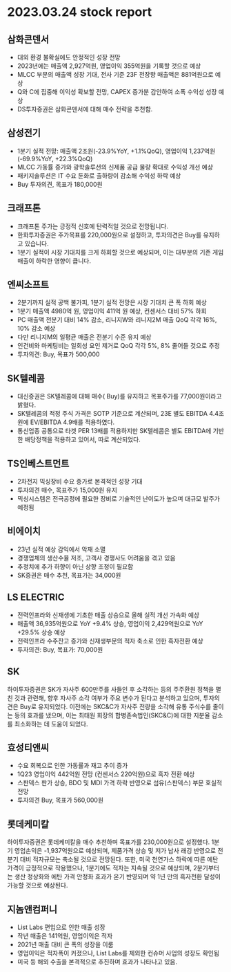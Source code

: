 # 2023.03.24 stock report
## 삼화콘덴서
- 대외 환경 불확실에도 안정적인 성장 전망
- 2023년에는 매출액 2,927억원, 영업이익 355억원을 기록할 것으로 예상
- MLCC 부문의 매출액 성장 기대, 전사 기준 23F 전장향 매출액은 881억원으로 예상
- Q와 C에 집중해 이익성 확보할 전망, CAPEX 증가분 감안하여 소폭 수익성 성장 예상
- DS투자증권은 삼화콘덴서에 대해 매수 전략을 추천함.
## 삼성전기
- 1분기 실적 전망: 매출액 2조원(-23.9%YoY, +1.1%QoQ), 영업이익 1,237억원(-69.9%YoY, +22.3%QoQ)
- MLCC 가동률 증가와 광학솔루션의 신제품 공급 물량 확대로 수익성 개선 예상
- 패키지솔루션은 IT 수요 둔화로 출하량이 감소해 수익성 하락 예상
- Buy 투자의견, 목표가 180,000원
## 크래프톤
- 크래프톤 주가는 긍정적 신호에 탄력적일 것으로 전망됩니다.
- 한화투자증권은 주가목표를 220,000원으로 설정하고, 투자의견은 Buy를 유지하고 있습니다.
- 1분기 실적이 시장 기대치를 크게 하회할 것으로 예상되며, 이는 대부분의 기존 게임 매출이 하락한 영향이 큽니다.
## 엔씨소프트
- 2분기까지 실적 공백 불가피, 1분기 실적 전망은 시장 기대치 큰 폭 하회 예상
- 1분기 매출액 4980억 원, 영업이익 411억 원 예상, 컨센서스 대비 57% 하회
- PC 매출액 전분기 대비 14% 감소, 리니지W와 리니지2M 매출 QoQ 각각 16%, 10% 감소 예상
- 다만 리니지M의 일평균 매출은 전분기 수준 유지 예상
- 인건비와 마케팅비는 일회성 요인 제거로 QoQ 각각 5%, 8% 줄어들 것으로 추정
- 투자의견: Buy, 목표가 500,000
## SK텔레콤
- 대신증권은 SK텔레콤에 대해 매수( Buy)를 유지하고 목표주가를 77,000원이라고 밝혔다.
- SK텔레콤의 적정 주식 가격은 SOTP 기준으로 계산되며, 23E 별도 EBITDA 4.4조원에 EV/EBITDA 4.9배를 적용하였다.
- 통신업종 공통으로 타겟 PER 13배를 적용하지만 SK텔레콤은 별도 EBITDA에 기반한 배당정책을 적용하고 있어서, 따로 계산되었다.
## TS인베스트먼트
- 2차전지 믹싱장비 수요 증가로 본격적인 성장 기대
- 투자의견 매수, 목표주가 15,000원 유지
- 믹싱시스템은 전극공정에 필요한 장비로 기술적인 난이도가 높으며 대규모 발주가 예정됨
## 비에이치
- 23년 실적 예상 감익에서 악재 소멸
- 경쟁업체의 생산수율 저조, 고객사 경쟁사도 어려움을 겪고 있음
- 추정치에 추가 하향이 아닌 상향 조정이 필요함
- SK증권은 매수 추천, 목표가는 34,000원
## LS ELECTRIC
- 전력인프라와 신재생에 기초한 매출 상승으로 올해 실적 개선 가속화 예상
- 매출액 36,935억원으로 YoY +9.4% 상승, 영업이익 2,429억원으로 YoY +29.5% 상승 예상
- 전력인프라 수주잔고 증가와 신재생부문의 적자 축소로 인한 흑자전환 예상
- 투자의견: Buy, 목표가: 70,000원
## SK
하이투자증권은 SK가 자사주 600만주를 사들인 후 소각하는 등의 주주환원 정책을 펼친 것과 관련해, 향후 자사주 소각 여부가 주요 변수가 된다고 분석하고 있으며, 투자의견은 Buy로 유지되었다. 이전에는 SKC&C가 자사주 전량을 소각해 유통 주식수를 줄이는 등의 효과를 냈으며, 이는 최태원 회장의 합병존속법인(SKC&C)에 대한 지분율 감소를 최소화하는 데 도움이 되었다.
## 효성티앤씨
- 수요 회복으로 인한 가동률과 재고 추이 증가
- 1Q23 영업이익 442억원 전망 (컨센서스 220억원)으로 흑자 전환 예상
- 스판덱스 판가 상승, BDO 및 MDI 가격 하락 반영으로 섬유(스판덱스) 부문 호실적 전망
- 투자의견 Buy, 목표가 560,000원
## 롯데케미칼
하이투자증권은 롯데케미칼을 매수 추천하며 목표가를 230,000원으로 설정했다. 1분기 영업손익은 -1,937억원으로 예상되며, 제품가격 상승 및 저가 납사 래깅 반영으로 전분기 대비 적자규모는 축소될 것으로 전망된다. 또한, 미국 천연가스 하락에 따른 에탄 가격이 긍정적으로 작용했으나, 1분기에도 적자는 지속될 것으로 예상되며, 2분기부터는 생산 정상화와 에탄 가격 안정화 효과가 온기 반영되며 약 1년 만의 흑자전환 달성이 가능할 것으로 예상된다.
## 지놈앤컴퍼니
- List Labs 편입으로 인한 매출 성장
- 작년 매출은 141억원, 영업이익은 적자
- 2021년 매출 대비 큰 폭의 성장을 이룸
- 영업이익은 적자폭이 커졌으나, List Labs를 제외한 컨슈머 사업의 성장도 확인됨
- 미국 등 해외 수출을 본격적으로 추진하며 효과가 나타나고 있음.